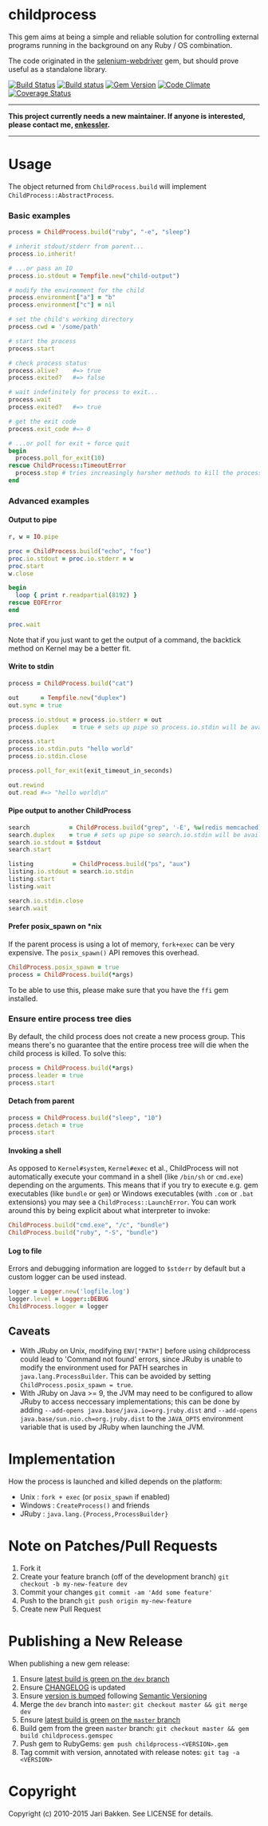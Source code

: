 # childprocess

This gem aims at being a simple and reliable solution for controlling
external programs running in the background on any Ruby / OS combination.

The code originated in the [selenium-webdriver](https://rubygems.org/gems/selenium-webdriver) gem, but should prove useful as
a standalone library.

[![Build Status](https://secure.travis-ci.org/enkessler/childprocess.svg)](http://travis-ci.org/enkessler/childprocess)
[![Build status](https://ci.appveyor.com/api/projects/status/fn2snbcd7kku5myk/branch/dev?svg=true)](https://ci.appveyor.com/project/enkessler/childprocess/branch/dev)
[![Gem Version](https://badge.fury.io/rb/childprocess.svg)](http://badge.fury.io/rb/childprocess)
[![Code Climate](https://codeclimate.com/github/enkessler/childprocess.svg)](https://codeclimate.com/github/enkessler/childprocess)
[![Coverage Status](https://coveralls.io/repos/enkessler/childprocess/badge.svg?branch=master)](https://coveralls.io/r/enkessler/childprocess?branch=master)

***
**This project currently needs a new maintainer. If anyone is interested, please contact me, [enkessler](https://github.com/enkessler).**
***

# Usage

The object returned from `ChildProcess.build` will implement `ChildProcess::AbstractProcess`.

### Basic examples

```ruby
process = ChildProcess.build("ruby", "-e", "sleep")

# inherit stdout/stderr from parent...
process.io.inherit!

# ...or pass an IO
process.io.stdout = Tempfile.new("child-output")

# modify the environment for the child
process.environment["a"] = "b"
process.environment["c"] = nil

# set the child's working directory
process.cwd = '/some/path'

# start the process
process.start

# check process status
process.alive?    #=> true
process.exited?   #=> false

# wait indefinitely for process to exit...
process.wait
process.exited?   #=> true

# get the exit code
process.exit_code #=> 0

# ...or poll for exit + force quit
begin
  process.poll_for_exit(10)
rescue ChildProcess::TimeoutError
  process.stop # tries increasingly harsher methods to kill the process.
end
```

### Advanced examples

#### Output to pipe

```ruby
r, w = IO.pipe

proc = ChildProcess.build("echo", "foo")
proc.io.stdout = proc.io.stderr = w
proc.start
w.close

begin
  loop { print r.readpartial(8192) }
rescue EOFError
end

proc.wait
```

Note that if you just want to get the output of a command, the backtick method on Kernel may be a better fit.

#### Write to stdin

```ruby
process = ChildProcess.build("cat")

out      = Tempfile.new("duplex")
out.sync = true

process.io.stdout = process.io.stderr = out
process.duplex    = true # sets up pipe so process.io.stdin will be available after .start

process.start
process.io.stdin.puts "hello world"
process.io.stdin.close

process.poll_for_exit(exit_timeout_in_seconds)

out.rewind
out.read #=> "hello world\n"
```

#### Pipe output to another ChildProcess

```ruby
search           = ChildProcess.build("grep", '-E', %w(redis memcached).join('|'))
search.duplex    = true # sets up pipe so search.io.stdin will be available after .start
search.io.stdout = $stdout
search.start

listing           = ChildProcess.build("ps", "aux")
listing.io.stdout = search.io.stdin
listing.start
listing.wait

search.io.stdin.close
search.wait
```

#### Prefer posix_spawn on *nix

If the parent process is using a lot of memory, `fork+exec` can be very expensive. The `posix_spawn()` API removes this overhead.

```ruby
ChildProcess.posix_spawn = true
process = ChildProcess.build(*args)
```

To be able to use this, please make sure that you have the `ffi` gem installed.

### Ensure entire process tree dies

By default, the child process does not create a new process group. This means there's no guarantee that the entire process tree will die when the child process is killed. To solve this:

```ruby
process = ChildProcess.build(*args)
process.leader = true
process.start
```

#### Detach from parent

```ruby
process = ChildProcess.build("sleep", "10")
process.detach = true
process.start
```

#### Invoking a shell

As opposed to `Kernel#system`, `Kernel#exec` et al., ChildProcess will not automatically execute your command in a shell (like `/bin/sh` or `cmd.exe`) depending on the arguments.
This means that if you try to execute e.g. gem executables (like `bundle` or `gem`) or Windows executables (with `.com` or `.bat` extensions) you may see a `ChildProcess::LaunchError`.
You can work around this by being explicit about what interpreter to invoke:

```ruby
ChildProcess.build("cmd.exe", "/c", "bundle")
ChildProcess.build("ruby", "-S", "bundle")
```

#### Log to file

Errors and debugging information are logged to `$stderr` by default but a custom logger can be used instead.

```ruby
logger = Logger.new('logfile.log')
logger.level = Logger::DEBUG
ChildProcess.logger = logger
```

## Caveats

* With JRuby on Unix, modifying `ENV["PATH"]` before using childprocess could lead to 'Command not found' errors, since JRuby is unable to modify the environment used for PATH searches in `java.lang.ProcessBuilder`. This can be avoided by setting `ChildProcess.posix_spawn = true`.
* With JRuby on Java >= 9, the JVM may need to be configured to allow JRuby to access neccessary implementations; this can be done by adding `--add-opens java.base/java.io=org.jruby.dist` and `--add-opens java.base/sun.nio.ch=org.jruby.dist` to the `JAVA_OPTS` environment variable that is used by JRuby when launching the JVM.

# Implementation

How the process is launched and killed depends on the platform:

* Unix     : `fork + exec` (or `posix_spawn` if enabled)
* Windows  : `CreateProcess()` and friends
* JRuby    : `java.lang.{Process,ProcessBuilder}`

# Note on Patches/Pull Requests

1. Fork it
2. Create your feature branch (off of the development branch)
   `git checkout -b my-new-feature dev`
3. Commit your changes
   `git commit -am 'Add some feature'`
4. Push to the branch
   `git push origin my-new-feature`
5. Create new Pull Request

# Publishing a New Release

When publishing a new gem release:

1. Ensure [latest build is green on the `dev` branch](https://travis-ci.org/enkessler/childprocess/branches)
2. Ensure [CHANGELOG](CHANGELOG.md) is updated
3. Ensure [version is bumped](lib/childprocess/version.rb) following [Semantic Versioning](https://semver.org/)
4. Merge the `dev` branch into `master`: `git checkout master && git merge dev`
5. Ensure [latest build is green on the `master` branch](https://travis-ci.org/enkessler/childprocess/branches)
6. Build gem from the green `master` branch: `git checkout master && gem build childprocess.gemspec`
7. Push gem to RubyGems: `gem push childprocess-<VERSION>.gem`
8. Tag commit with version, annotated with release notes: `git tag -a <VERSION>`

# Copyright

Copyright (c) 2010-2015 Jari Bakken. See LICENSE for details.
